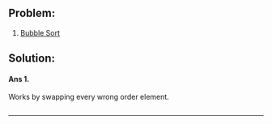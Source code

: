 ## Problem:

1. [Bubble Sort](#ans-1)

## Solution:

#### Ans 1.

Works by swapping every wrong order element.

```cpp

```
________________________________
